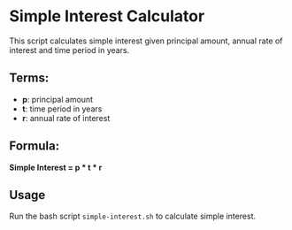 # Simple Interest Calculator

This script calculates simple interest given principal amount, annual rate of interest and time period in years.

## Terms:
- **p**: principal amount
- **t**: time period in years  
- **r**: annual rate of interest

## Formula:
**Simple Interest = p * t * r**

## Usage
Run the bash script `simple-interest.sh` to calculate simple interest.
